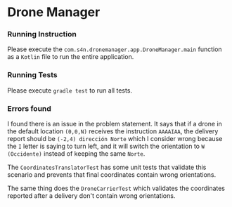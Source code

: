# Drone Manager

### Running Instruction
Please execute the `com.s4n.dronemanager.app.DroneManager.main` function as a `Kotlin` file to run the entire application.

### Running Tests
Please execute `gradle test` to run all tests.

### Errors found
I found there is an issue in the problem statement. It says that if a drone in the default location `(0,0,N)` receives 
the instruction `AAAAIAA`, the delivery report should be `(-2,4) dirección Norte` which I consider wrong because the `I`
letter is saying to turn left, and it will switch the orientation to `W (Occidente)` instead of keeping the same `Norte`.

The `CoordinatesTranslatorTest` has some unit tests that validate this scenario and prevents that final coordinates contain
wrong orientations.

The same thing does the `DroneCarrierTest` which validates the coordinates reported after a delivery don't contain wrong orientations.